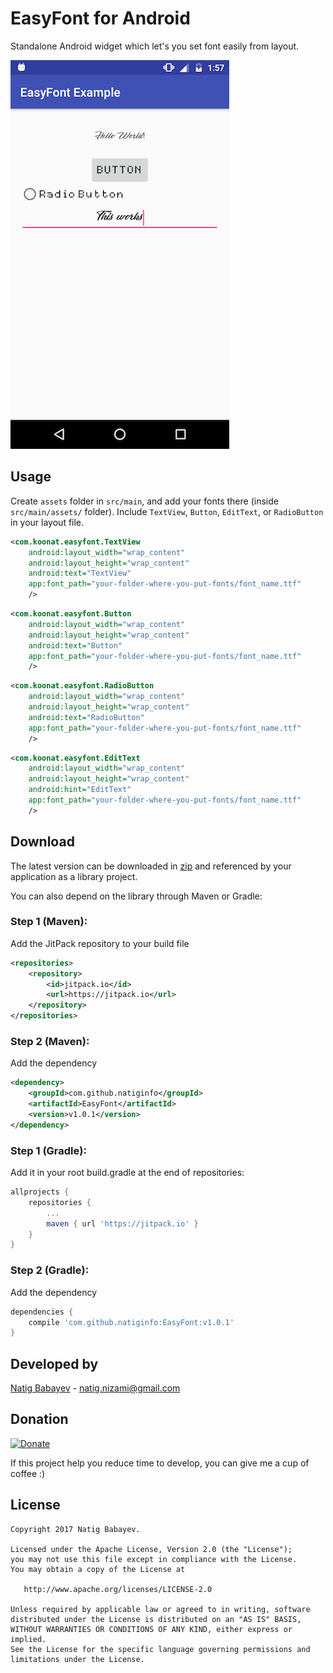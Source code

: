 # EasyFont for Android

Standalone Android widget which let's you set font easily from layout.

![alt text](screenshots/screenshot1.png)

## Usage

Create ```assets``` folder in ```src/main```, and add your fonts there (inside ```src/main/assets/``` folder). Include ```TextView```, ```Button```, ```EditText```, or ```RadioButton``` in your layout file.

```xml
<com.koonat.easyfont.TextView
    android:layout_width="wrap_content"
    android:layout_height="wrap_content"
    android:text="TextView"
    app:font_path="your-folder-where-you-put-fonts/font_name.ttf"
    />
```

```xml
<com.koonat.easyfont.Button
    android:layout_width="wrap_content"
    android:layout_height="wrap_content"
    android:text="Button"
    app:font_path="your-folder-where-you-put-fonts/font_name.ttf" 
    />
```

```xml
<com.koonat.easyfont.RadioButton
    android:layout_width="wrap_content"
    android:layout_height="wrap_content"
    android:text="RadioButton"
    app:font_path="your-folder-where-you-put-fonts/font_name.ttf"
    />
```

```xml
<com.koonat.easyfont.EditText
    android:layout_width="wrap_content"
    android:layout_height="wrap_content"
    android:hint="EditText"
    app:font_path="your-folder-where-you-put-fonts/font_name.ttf"
    />
```


## Download

The latest version can be downloaded in [zip](https://github.com/natiginfo/EasyFont/archive/master.zip) and referenced by your application as a library project.

You can also depend on the library through Maven or Gradle:

### Step 1 (Maven):
Add the JitPack repository to your build file
```xml
<repositories>
	<repository>
	    <id>jitpack.io</id>
	    <url>https://jitpack.io</url>
	</repository>
</repositories>
```

### Step 2 (Maven):
Add the dependency
```xml
<dependency>
    <groupId>com.github.natiginfo</groupId>
    <artifactId>EasyFont</artifactId>
    <version>v1.0.1</version>
</dependency>
```

### Step 1 (Gradle):
Add it in your root build.gradle at the end of repositories:

```groovy
allprojects {
	repositories {
		...
		maven { url 'https://jitpack.io' }
	}
}
```

### Step 2 (Gradle):
Add the dependency

```groovy
dependencies {
	compile 'com.github.natiginfo:EasyFont:v1.0.1'
}
```

## Developed by

[Natig Babayev](https://www.linkedin.com/in/natiginfo/) - [natig.nizami@gmail.com](mailto:natig.nizami@gmail.com)

## Donation

[![Donate](https://img.shields.io/badge/Donate-PayPal-green.svg)](http://textber.me/support/)

If this project help you reduce time to develop, you can give me a cup of coffee :) 

## License
```
Copyright 2017 Natig Babayev.

Licensed under the Apache License, Version 2.0 (the "License");
you may not use this file except in compliance with the License.
You may obtain a copy of the License at

   http://www.apache.org/licenses/LICENSE-2.0

Unless required by applicable law or agreed to in writing, software
distributed under the License is distributed on an "AS IS" BASIS,
WITHOUT WARRANTIES OR CONDITIONS OF ANY KIND, either express or implied.
See the License for the specific language governing permissions and
limitations under the License.
```
